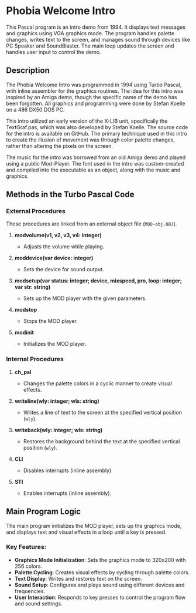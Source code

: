 # Phobia Welcome Intro
This Pascal program is an intro demo from 1994. It displays text messages and graphics using VGA graphics mode. The program handles palette changes, writes text to the screen, and manages sound through devices like PC Speaker and SoundBlaster. The main loop updates the screen and handles user input to control the demo.

## Description

The Phobia Welcome Intro was programmed in 1994 using Turbo Pascal, with inline assembler for the graphics routines. The idea for this intro was inspired by an Amiga demo, though the specific name of the demo has been forgotten. All graphics and programming were done by Stefan Koelle on a 486 DX50 DOS PC.

This intro utilized an early version of the X-LIB unit, specifically the TextGraf.pas, which was also developed by Stefan Koelle. The source code for the intro is available on GitHub. The primary technique used in this intro to create the illusion of movement was through color palette changes, rather than altering the pixels on the screen.

The music for the intro was borrowed from an old Amiga demo and played using a public Mod-Player. The font used in the intro was custom-created and compiled into the executable as an object, along with the music and graphics.

## Methods in the Turbo Pascal Code

### External Procedures
These procedures are linked from an external object file (`MOD-obj.OBJ`).

1. **modvolume(v1, v2, v3, v4: integer)**
   - Adjusts the volume while playing.

2. **moddevice(var device: integer)**
   - Sets the device for sound output.

3. **modsetup(var status: integer; device, mixspeed, pro, loop: integer; var str: string)**
   - Sets up the MOD player with the given parameters.

4. **modstop**
   - Stops the MOD player.

5. **modinit**
   - Initializes the MOD player.

### Internal Procedures

1. **ch_pal**
   - Changes the palette colors in a cyclic manner to create visual effects.

2. **writeline(wly: integer; wls: string)**
   - Writes a line of text to the screen at the specified vertical position (`wly`).

3. **writeback(wly: integer; wls: string)**
   - Restores the background behind the text at the specified vertical position (`wly`).

4. **CLI**
   - Disables interrupts (inline assembly).

5. **STI**
   - Enables interrupts (inline assembly).

## Main Program Logic
The main program initializes the MOD player, sets up the graphics mode, and displays text and visual effects in a loop until a key is pressed.

### Key Features:
- **Graphics Mode Initialization**: Sets the graphics mode to 320x200 with 256 colors.
- **Palette Cycling**: Creates visual effects by cycling through palette colors.
- **Text Display**: Writes and restores text on the screen.
- **Sound Setup**: Configures and plays sound using different devices and frequencies.
- **User Interaction**: Responds to key presses to control the program flow and sound settings.
